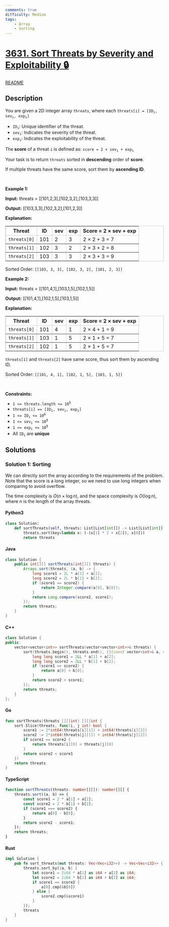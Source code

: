 ```yaml
---
comments: true
difficulty: Medium
tags:
    - Array
    - Sorting
---
```


<!-- problem:start -->

# [3631. Sort Threats by Severity and Exploitability 🔒](https://leetcode.com/problems/sort-threats-by-severity-and-exploitability)

[README](/solution/3600-3699/3631.Sort%20Threats%20by%20Severity%20and%20Exploitability/README.md)

## Description

<!-- description:start -->

<p>You are given a 2D integer array <code>threats</code>, where each <code>threats[i] = [ID<sub>i</sub>, sev<sub>i</sub>​, exp<sub>i</sub>]</code></p>

<ul>
	<li><code>ID<sub>i</sub></code>: Unique identifier of the threat.</li>
	<li><code>sev<sub>i</sub></code>: Indicates the severity of the threat.</li>
	<li><code>exp<sub>i</sub></code>: Indicates the exploitability of the threat.</li>
</ul>

<p>The<strong> score</strong> of a threat <code>i</code> is defined as: <code>score = 2 &times; sev<sub>i</sub> + exp<sub>i</sub></code></p>

<p>Your task is to return <code>threats</code> sorted in <strong>descending</strong> order of <strong>score</strong>.</p>

<p>If multiple threats have the same score, sort them by <strong>ascending ID</strong>​​​​​​​.</p>

<p>&nbsp;</p>
<p><strong class="example">Example 1:</strong></p>

<div class="example-block">
<p><strong>Input:</strong> <span class="example-io">threats = [[101,2,3],[102,3,2],[103,3,3]]</span></p>

<p><strong>Output:</strong> <span class="example-io">[[103,3,3],[102,3,2],[101,2,3]]</span></p>

<p><strong>Explanation:</strong></p>

<table border="1" bordercolor="#ccc" cellpadding="5" cellspacing="0" style="border-collapse:collapse;">
	<thead>
		<tr>
			<th>Threat</th>
			<th>ID</th>
			<th>sev</th>
			<th>exp</th>
			<th>Score = 2 &times; sev + exp</th>
		</tr>
	</thead>
	<tbody>
		<tr>
			<td><code>threats[0]</code></td>
			<td>101</td>
			<td>2</td>
			<td>3</td>
			<td>2 &times; 2 + 3 = 7</td>
		</tr>
		<tr>
			<td><code>threats[1]</code></td>
			<td>102</td>
			<td>3</td>
			<td>2</td>
			<td>2 &times; 3 + 2 = 8</td>
		</tr>
		<tr>
			<td><code>threats[2]</code></td>
			<td>103</td>
			<td>3</td>
			<td>3</td>
			<td>2 &times; 3 + 3 = 9</td>
		</tr>
	</tbody>
</table>

<p>Sorted Order: <code>[[103, 3, 3], [102, 3, 2], [101, 2, 3]]</code></p>
</div>

<p><strong class="example">Example 2:</strong></p>

<div class="example-block">
<p><strong>Input:</strong> <span class="example-io">threats = [[101,4,1],[103,1,5],[102,1,5]]</span></p>

<p><strong>Output:</strong> <span class="example-io">[[101,4,1],[102,1,5],[103,1,5]]</span></p>

<p><strong>Explanation:​​​​​​​</strong></p>

<table border="1" bordercolor="#ccc" cellpadding="5" cellspacing="0" style="border-collapse:collapse;">
	<thead>
		<tr>
			<th>Threat</th>
			<th>ID</th>
			<th>sev</th>
			<th>exp</th>
			<th>Score = 2 &times; sev + exp</th>
		</tr>
	</thead>
	<tbody>
		<tr>
			<td><code>threats[0]</code></td>
			<td>101</td>
			<td>4</td>
			<td>1</td>
			<td>2 &times; 4 + 1 = 9</td>
		</tr>
		<tr>
			<td><code>threats[1]</code></td>
			<td>103</td>
			<td>1</td>
			<td>5</td>
			<td>2 &times; 1 + 5 = 7</td>
		</tr>
		<tr>
			<td><code>threats[2]</code></td>
			<td>102</td>
			<td>1</td>
			<td>5</td>
			<td>2 &times; 1 + 5 = 7</td>
		</tr>
	</tbody>
</table>

<p><code>threats[1]</code> and <code>threats[2]</code> have same score, thus sort them by ascending ID.</p>

<p>Sorted Order: <code>[[101, 4, 1], [102, 1, 5], [103, 1, 5]]</code></p>
</div>

<p>&nbsp;</p>
<p><strong>Constraints:</strong></p>

<ul>
	<li><code>1 &lt;= threats.length &lt;= 10<sup>5</sup></code></li>
	<li><code>threats[i] == [ID<sub>i</sub>, sev<sub>i</sub>, exp<sub>i</sub>]</code></li>
	<li><code>1 &lt;= ID<sub>i</sub> &lt;= 10<sup>6</sup></code></li>
	<li><code>1 &lt;= sev<sub>i</sub> &lt;= 10<sup>9</sup></code></li>
	<li><code>1 &lt;= exp<sub>i</sub> &lt;= 10<sup>9</sup></code></li>
	<li>All <code>ID<sub>i</sub></code> are <strong>unique</strong></li>
</ul>

<!-- description:end -->

## Solutions

<!-- solution:start -->

### Solution 1: Sorting

We can directly sort the array according to the requirements of the problem. Note that the score is a long integer, so we need to use long integers when comparing to avoid overflow.

The time complexity is $O(n \times \log n)$, and the space complexity is $O(\log n)$, where $n$ is the length of the array $\text{threats}$.

<!-- tabs:start -->

#### Python3

```python
class Solution:
    def sortThreats(self, threats: List[List[int]]) -> List[List[int]]:
        threats.sort(key=lambda x: (-(x[1] * 2 + x[2]), x[0]))
        return threats
```

#### Java

```java
class Solution {
    public int[][] sortThreats(int[][] threats) {
        Arrays.sort(threats, (a, b) -> {
            long score1 = 2L * a[1] + a[2];
            long score2 = 2L * b[1] + b[2];
            if (score1 == score2) {
                return Integer.compare(a[0], b[0]);
            }
            return Long.compare(score2, score1);
        });
        return threats;
    }
}
```

#### C++

```cpp
class Solution {
public:
    vector<vector<int>> sortThreats(vector<vector<int>>& threats) {
        sort(threats.begin(), threats.end(), [](const vector<int>& a, const vector<int>& b) {
            long long score1 = 2LL * a[1] + a[2];
            long long score2 = 2LL * b[1] + b[2];
            if (score1 == score2) {
                return a[0] < b[0];
            }
            return score2 < score1;
        });
        return threats;
    }
};
```

#### Go

```go
func sortThreats(threats [][]int) [][]int {
	sort.Slice(threats, func(i, j int) bool {
		score1 := 2*int64(threats[i][1]) + int64(threats[i][2])
		score2 := 2*int64(threats[j][1]) + int64(threats[j][2])
		if score1 == score2 {
			return threats[i][0] < threats[j][0]
		}
		return score2 < score1
	})
	return threats
}
```

#### TypeScript

```ts
function sortThreats(threats: number[][]): number[][] {
    threats.sort((a, b) => {
        const score1 = 2 * a[1] + a[2];
        const score2 = 2 * b[1] + b[2];
        if (score1 === score2) {
            return a[0] - b[0];
        }
        return score2 - score1;
    });
    return threats;
}
```

#### Rust

```rust
impl Solution {
    pub fn sort_threats(mut threats: Vec<Vec<i32>>) -> Vec<Vec<i32>> {
        threats.sort_by(|a, b| {
            let score1 = 2i64 * a[1] as i64 + a[2] as i64;
            let score2 = 2i64 * b[1] as i64 + b[2] as i64;
            if score1 == score2 {
                a[0].cmp(&b[0])
            } else {
                score2.cmp(&score1)
            }
        });
        threats
    }
}
```

<!-- tabs:end -->

<!-- solution:end -->

<!-- problem:end -->
